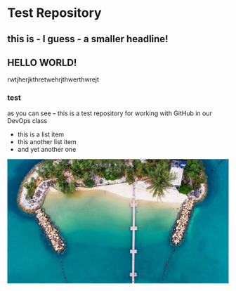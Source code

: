 # Test Repository

## this is - I guess - a smaller headline!
## HELLO WORLD!

rwtjherjkthretwehrjthwerthwrejt

### test

as you can see – this is a test repository for working with GitHub in our DevOps class

* this is a list item
* this another list item
* and yet another one

![](siloso.jpg)
